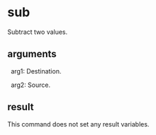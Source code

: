 
# sub

Subtract two values.

## arguments 

  arg1: Destination.
  arg2: Source.

## result
This command does not set any result variables.
